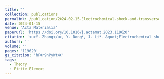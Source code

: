 ```yaml
---
title: ""
collection: publications
permalink: /publication/2024-02-15-Electrochemical-shock-and-transverse-cracking-in-solid-electrolytes
date: 2024-01-15
venue: 'Acta Materialia'
paperurl: 'https://doi.org/10.1016/j.actamat.2023.119620'
citation: '<u>Y. Zhang</u>, Y. Dong*, J. Li*, &quot;Electrochemical shock and transverse cracking in solid electrolytes.&quot; <b>Acta Materialia</b>, 265, 119620 (2024).'
authors: ''
volume: ''
pages: '119620'
gs_citation: 'hFOr9nPyWt4C'
tags:
  - Theory
  - Finite Element
---
```

